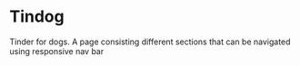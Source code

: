 # Tindog
Tinder for dogs. A page consisting different sections that can be navigated using responsive nav bar
